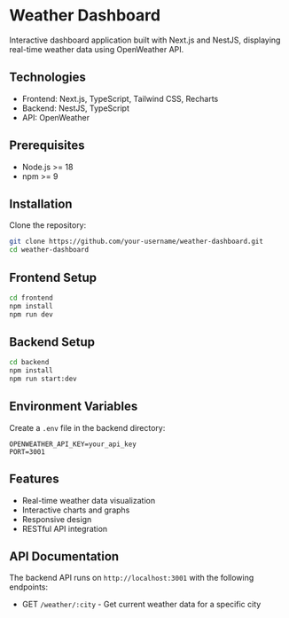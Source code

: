 # Weather Dashboard

Interactive dashboard application built with Next.js and NestJS, displaying real-time weather data using OpenWeather API.

## Technologies

- Frontend: Next.js, TypeScript, Tailwind CSS, Recharts
- Backend: NestJS, TypeScript
- API: OpenWeather

## Prerequisites

- Node.js >= 18
- npm >= 9

## Installation

Clone the repository:
```bash
git clone https://github.com/your-username/weather-dashboard.git
cd weather-dashboard
```

## Frontend Setup
```bash
cd frontend
npm install
npm run dev
```

## Backend Setup
```bash
cd backend
npm install
npm run start:dev
```

## Environment Variables
Create a `.env` file in the backend directory:
```
OPENWEATHER_API_KEY=your_api_key
PORT=3001
```

## Features
* Real-time weather data visualization
* Interactive charts and graphs
* Responsive design
* RESTful API integration

## API Documentation
The backend API runs on `http://localhost:3001` with the following endpoints:
* GET `/weather/:city` - Get current weather data for a specific city
